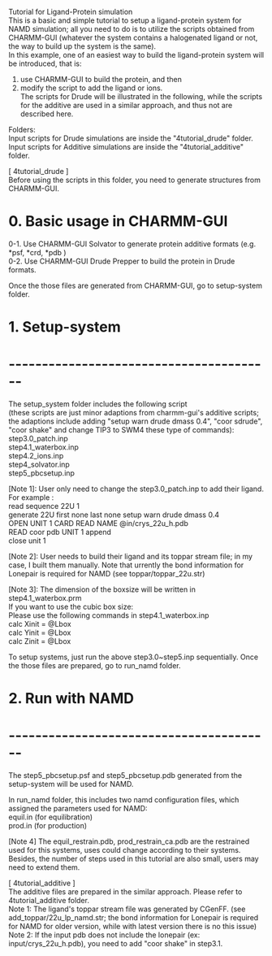 Tutorial for Ligand-Protein simulation  <br>
  This is a basic and simple tutorial to setup a ligand-protein system for NAMD simulation; all you need to do is to utilize the scripts obtained from CHARMM-GUI (whatever the system contains a halogenated ligand or not, the way to build up the system is the same).   <br>
  In this example, one of an easiest way to build the ligand-protein system will be introduced, that is:  <br>
  1) use CHARMM-GUI to build the protein, and then   <br>
  2) modify the script to add the ligand or ions.   <br>
  The scripts for Drude will be illustrated in the following, while the scripts for the additive are used in a similar approach, and thus not are described here.  <br>

Folders:  <br>
	Input scripts for Drude simulations are inside the "4tutorial_drude" folder.  <br>
	Input scripts for Additive simulations are inside the "4tutorial_additive" folder.  <br>

[ 4tutorial_drude ]  <br>
	Before using the scripts in this folder, you need to generate structures from CHARMM-GUI.
# 0. Basic usage in CHARMM-GUI  <br>
0-1. Use CHARMM-GUI Solvator to generate protein additive formats (e.g. *psf, *crd, *pdb ) <br>
0-2. Use CHARMM-GUI Drude Prepper to build the protein in Drude formats. <br>

Once the those files are generated from CHARMM-GUI, go to setup-system folder.  <br>

# 1. Setup-system  <br>
# ----------------------------------------  <br>
The setup_system folder includes the following script <br>
(these scripts are just minor adaptions from charmm-gui's additive scripts; the adaptions include adding "setup warn drude dmass 0.4", "coor sdrude", "coor shake" and change TIP3 to SWM4 these type of commands):  <br>
step3.0_patch.inp  <br>
step4.1_waterbox.inp   <br>
step4.2_ions.inp   <br>
step4_solvator.inp   <br>
step5_pbcsetup.inp  <br>

[Note 1]: User only need to change the step3.0_patch.inp to add their ligand.  <br>
For example :  <br>
read sequence 22U 1   <br>
generate 22U first none last none setup warn drude dmass 0.4  <br>
OPEN UNIT 1 CARD READ NAME @in/crys_22u_h.pdb  <br>
READ coor pdb UNIT 1 append  <br>
close unit 1  <br>

[Note 2]: User needs to build their ligand and its toppar stream file; in my case, I built them manually. Note that urrently the bond information for Lonepair is required for NAMD (see toppar/toppar_22u.str) <br>

[Note 3]: The dimension of the boxsize will be written in step4.1_waterbox.prm  <br>
If you want to use the cubic box size:  <br>
Please use the following commands in step4.1_waterbox.inp  <br>
calc Xinit = @Lbox   <br>
calc Yinit = @Lbox   <br>
calc Zinit = @Lbox   <br>

To setup systems, just run the above step3.0~step5.inp sequentially. Once the those files are prepared, go to run_namd folder.

# 2. Run with NAMD   <br>
# ----------------------------------------  <br>
The step5_pbcsetup.psf and step5_pbcsetup.pdb generated from the setup-system will be used for NAMD.   <br>

In run_namd folder, this includes two namd configuration files, which assigned the parameters used for NAMD: <br>
equil.in (for equilibration) <br>
prod.in (for production)  <br>
 
[Note 4] The equil_restrain.pdb, prod_restrain_ca.pdb are the restrained used for this systems, uses could change according to their systems. Besides, the number of steps used in this tutorial are also small, users may need to extend them.

[ 4tutorial_additive ]  <br>
The additive files are prepared in the similar approach. Please refer to 4tutorial_additive folder.   <br>
Note 1: The ligand's toppar stream file was generated by CGenFF. (see add_toppar/22u_lp_namd.str; the bond information for Lonepair is required for NAMD for older version, while with latest version there is no this issue)   <br>
Note 2: If the input pdb does not include the lonepair (ex: input/crys_22u_h.pdb), you need to add "coor shake" in step3.1.  <br>


